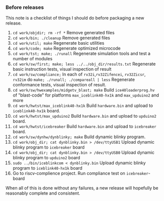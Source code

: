 ### Before releases

This note is a checklist of things I should do before packaging a new release.

 1.  `cd work/objdir; rm -rf *`
     Remove generated files
 2.  `cd work/bin; ./cleanup`
     Remove generated files
 3.  `cd work/util; make`
     Regenerate basic utilities
 4.  `cd work/code; make`
     Regenerate optimized microcode
 5.  `cd work/tst; make; ./runall`
     Regenerate simulation tools and test a number of modules
 6.  `cd work/sw/first; make; less ../../obj_dir/results.txt`
     Regenerate basic instruction tests, visual inspection of result
 7. `cd work/sw/compliance;`
     In each of `rv32i`,`rv32Zifencei`, `rv32Zicsr`, `rv32im` do
     `make; ./runall; ./compareall | less`
     Regenerate conformance tests, visual inspection of result.
 8. `cd work/sw/hwexamples/midgetv_blast; make`
     Build `ice40loaderprog.hv` of "blast-code" for platforms
     `max_iceblink40-hx1k` and `max_upduino2` and more
 9.  `cd work/hwtst/max_iceblink40-hx1k`
     Build `hardware.bin` and upload to `iceblink40-hx1k` board.
 10. `cd work/hwtst/max_upduino2`
     Build `hardware.bin` and upload to `upduino2` board.
 11. `cd work/hwtst/icebreaker`
     Build `hardware.bin` and upload to `icebreaker` board.
 12. `cd work/sw/dynhw/dynblinky; make`
     Build dynamic blinky program.
 13. `cd work/obj_dir; cat dynblinky.bin > /dev/ttyUSB1`
     Upload dynamic blinky program to `icebreaker` board    
 14. `cd work/obj_dir; cat dynblinky.bin > /dev/ttyUSB0`
     Upload dynamic blinky program to `upduino2` board    
 15. `sudo ../bin/iceblinkcom < dynblinky.bin`
     Upload dynamic blinky program to `iceblink40-hx1k` board    
 16. Go to riscv-complience project. Run compliance test on `icebreaker`-board

 
When all of this is done without any failures, a new release will
hopefully be reasonably complete and consistent.